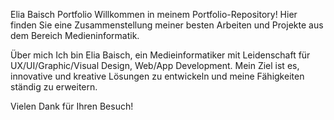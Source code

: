 Elia Baisch Portfolio
Willkommen in meinem Portfolio-Repository! Hier finden Sie eine Zusammenstellung meiner besten Arbeiten und Projekte aus dem Bereich Medieninformatik.

Über mich
Ich bin Elia Baisch, ein Medieinformatiker mit Leidenschaft für UX/UI/Graphic/Visual Design, Web/App Development. Mein Ziel ist es, innovative und kreative Lösungen zu entwickeln und meine Fähigkeiten ständig zu erweitern.

Vielen Dank für Ihren Besuch!
